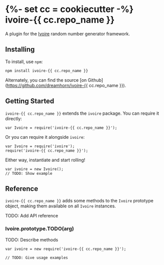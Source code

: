 {%- set cc = cookiecutter -%}
ivoire-{{ cc.repo_name }}
===================================

A plugin for the [Ivoire](https://www.npmjs.com/package/ivoire) random number
generator framework.


Installing
----------

To install, use `npm`:

```
npm install ivoire-{{ cc.repo_name }}
```

Alternately, you can find the source [on Github](https://github.com/dreamhorn/ivoire-{{ cc.repo_name }}).


Getting Started
---------------

`ivoire-{{ cc.repo_name }}` extends the `ivoire` package. You can require it directly:

```
var Ivoire = require('ivoire-{{ cc.repo_name }}');
```

Or you can require it alongside `ivoire`:

```
var Ivoire = require('ivoire');
require('ivoire-{{ cc.repo_name }}');
```

Either way, instantiate and start rolling!

```
var ivoire = new Ivoire();
// TODO: Show example
```


Reference
---------

`ivoire-{{ cc.repo_name }}` adds some methods to the `Ivoire` prototype object, making them
available on all `Ivoire` instances.

TODO: Add API reference

### Ivoire.prototype.TODO(arg)

TODO: Describe methods

```
var ivoire = new require('ivoire-{{ cc.repo_name }}');

// TODO: Give usage examples
```
